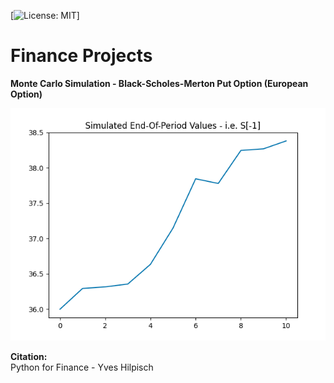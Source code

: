 [![License: MIT](https://img.shields.io/badge/License-MIT-yellow.svg)]  

# Finance Projects    

**Monte Carlo Simulation - Black-Scholes-Merton Put Option (European Option)**        

![image](monte_carlo_plot.png)    

**Citation:**   
Python for Finance - Yves Hilpisch 
